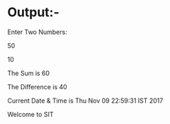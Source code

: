 # Output:-

Enter Two Numbers: 

50		

10

The Sum is  60

The Difference is 40

Current Date & Time is Thu Nov 09 22:59:31 IST 2017

Welcome to SIT
